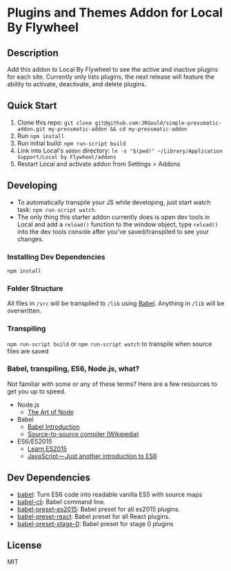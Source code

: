# Plugins and Themes Addon for Local By Flywheel

## Description
Add this addon to Local By Flywheel to see the active and inactive plugins for each site.  Currently only lists plugins, the next release will feature the ability to activate, deactivate, and delete plugins.

## Quick Start
 1. Clone this repo: `git clone git@github.com:JRGould/simple-pressmatic-addon.git my-pressmatic-addon && cd my-pressmatic-addon`
 3. Run `npm install`
 1. Run initial build: `npm run-script build`
 1. Link into Local's `addon` directory: `ln -s "$(pwd)" ~/Library/Application Support/Local by Flywheel/addons`
 1. Restart Local and activate addon from Settings > Addons

## Developing

 - To automatically transpile your JS while developing, just start watch task: `npm run-script watch`.
 - The only thing this starter addon currently does is open dev tools in Local and add a `reload()` function to the window object, type `reload()` into the dev tools console after you've saved/transpiled to see your changes.


### Installing Dev Dependencies
`npm install`

### Folder Structure
All files in `/src` will be transpiled to `/lib` using [Babel](https://github.com/babel/babel/). Anything in `/lib` will be overwritten.

### Transpiling
`npm run-script build` or `npm run-script watch` to transpile when source files are saved

### Babel, transpiling, ES6, Node.js, what?
Not familiar with some or any of these terms? Here are a few resources to get you up to speed.

- Node.js
  - [The Art of Node](https://github.com/maxogden/art-of-node#the-art-of-node)
- Babel
  - [Babel Introduction](https://github.com/thejameskyle/babel-handbook/blob/master/translations/en/user-handbook.md#toc-introduction)
  - [Source-to-source compiler (Wikipedia)](https://en.wikipedia.org/wiki/Source-to-source_compiler)
- ES6/ES2015
  - [Learn ES2015](https://babeljs.io/docs/learn-es2015/)
  - [JavaScript — Just another introduction to ES6](https://medium.com/sons-of-javascript/javascript-an-introduction-to-es6-1819d0d89a0f#.a11ayxe2p)

## Dev Dependencies

- [babel](https://github.com/babel/babel/tree/master/packages): Turn ES6 code into readable vanilla ES5 with source maps
- [babel-cli](https://github.com/babel/babel/tree/master/packages): Babel command line.
- [babel-preset-es2015](https://github.com/babel/babel/tree/master/packages): Babel preset for all es2015 plugins.
- [babel-preset-react](https://github.com/babel/babel/tree/master/packages): Babel preset for all React plugins.
- [babel-preset-stage-0](https://github.com/babel/babel/tree/master/packages): Babel preset for stage 0 plugins


## License

MIT
